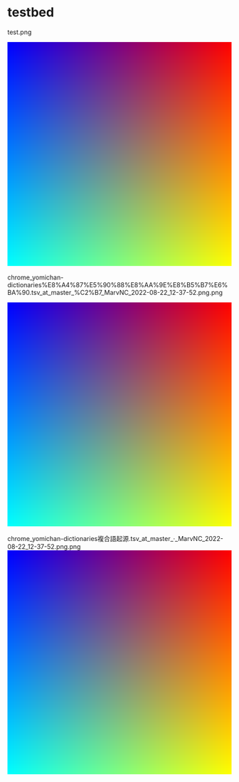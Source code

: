 # testbed

test.png

![](test.png)


chrome_yomichan-dictionaries%E8%A4%87%E5%90%88%E8%AA%9E%E8%B5%B7%E6%BA%90.tsv_at_master_%C2%B7_MarvNC_2022-08-22_12-37-52.png.png

![](chrome_yomichan-dictionaries%E8%A4%87%E5%90%88%E8%AA%9E%E8%B5%B7%E6%BA%90.tsv_at_master_%C2%B7_MarvNC_2022-08-22_12-37-52.png.png)

chrome_yomichan-dictionaries複合語起源.tsv_at_master_·_MarvNC_2022-08-22_12-37-52.png.png
![](chrome_yomichan-dictionaries複合語起源.tsv_at_master_·_MarvNC_2022-08-22_12-37-52.png.png)

